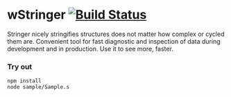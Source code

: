 
# wStringer [![Build Status](https://travis-ci.org/Wandalen/wStringer.svg?branch=master)](https://travis-ci.org/Wandalen/wStringer)

Stringer nicely stringifies structures does not matter how complex or cycled them are. Convenient tool for fast diagnostic and inspection of data during development and in production. Use it to see more, faster.

### Try out
```
npm install
node sample/Sample.s
```




















































